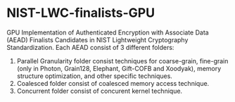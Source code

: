 # NIST-LWC-finalists-GPU

GPU Implementation of Authenticated Encryption with Associate Data (AEAD) Finalists Candidates in NIST Lightweight Cryptography Standardization. 
Each AEAD consist of 3 different folders:

1. Parallel Granularity folder consist techniques for coarse-grain, fine-grain (only in Photon, Grain128, Elephant, Gift-COFB and Xoodyak), memory structure optimization, and other specific techniques.
2. Coalesced folder consist of coalesced memory access technique.
3. Concurrent folder consist of concurent kernel technique.
